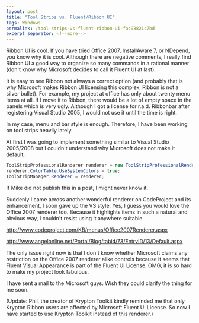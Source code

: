 ```yaml
---
layout: post
title: "Tool Strips vs. Fluent/Ribbon UI"
tags: Windows
permalink: /tool-strips-vs-fluent-ribbon-ui-fac98821c7bd
excerpt_separator: <!--more-->
---
```

Ribbon UI is cool. If you have tried Office 2007, InstallAware 7, or NDepend, you know why it is cool. Although there are negative comments, I really find Ribbon UI a good way to organize so many commands in a rational manner (don't know why Microsoft decides to call it Fluent UI at last).
<!--more-->

It is easy to see Ribbon not always a correct option (and probably that is why Microsoft makes Ribbon UI licensing this complex, Ribbon is not a silver bullet). For example, my project at office has only about twenty menu items at all. If I move it to Ribbon, there would be a lot of empty space in the panels which is very ugly. Although I got a license for r.a.d. Ribbonbar after registering Visual Studio 2005, I would not use it until the time is right.

In my case, menu and bar style is enough. Therefore, I have been working on tool strips heavily lately.

At first I was going to implement something similar to Visual Studio 2005/2008 but I couldn't understand why Microsoft does not make it default,

``` csharp
ToolStripProfessionalRenderer renderer = new ToolStripProfessionalRenderer();
renderer.ColorTable.UseSystemColors = true;
ToolStripManager.Renderer = renderer;
```

If Mike did not publish this in a post, I might never know it.

Suddenly I came across another wonderful renderer on CodeProject and its enhancement, I soon gave up the VS style. Yes, I guess you would love the Office 2007 renderer too. Because it highlights items in such a natural and obvious way, I couldn't resist using it anywhere suitable.

http://www.codeproject.com/KB/menus/Office2007Renderer.aspx

http://www.angelonline.net/Portal/Blog/tabid/73/EntryID/13/Default.aspx

The only issue right now is that I don't know whether Microsoft claims any restriction on the Office 2007 renderer alike controls because it seems that Fluent Visual Appearance is part of the Fluent UI License. OMG, it is so hard to make my project look fabulous.

I have sent a mail to the Microsoft guys. Wish they could clarify the thing for me soon.

(Update: Phil, the creator of Krypton Toolkit kindly reminded me that only Krypton Ribbon users are affected by Microsoft Fluent UI License. So now I have started to use Krypton Toolkit instead of this renderer.)

